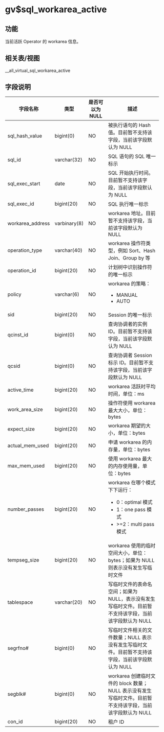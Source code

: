 # gv$sql_workarea_active
## 功能
当前活跃 Operator 的 workarea 信息。
## 相关表/视图 
__all_virtual_sql_workarea_active
## 字段说明
| 字段名称 | 类型 | 是否可以为 NULL | 描述 |
| --- | --- | --- | --- |
| sql_hash_value | bigint(0) | NO | 被执行语句的 Hash 值。目前暂不支持该字段，当前该字段默认为 NULL |
| sql_id | varchar(32) | NO | SQL 语句的 SQL 唯一标示 |
| sql_exec_start | date | NO | SQL 开始执行时间。目前暂不支持该字段，当前该字段默认为 NULL |
| sql_exec_id | bigint(20) | NO | SQL 执行唯一标示 |
| workarea_address | varbinary(8) | NO | workarea 地址。目前暂不支持该字段，当前该字段默认为 NULL |
| operation_type | varchar(40) | NO | workarea 操作符类型，例如 Sort、Hash Join、Group by 等 |
| operation_id | bigint(20) | NO | 计划树中识别操作符的唯一标示 |
| policy | varchar(6) | NO | workarea 的策略：<ul><li>MANUAL</li><li>AUTO</li></ul> |
| sid | bigint(20) | NO | Session 的唯一标示 |
| qcinst_id | bigint(0) | NO | 查询协调者的实例 ID。目前暂不支持该字段，当前该字段默认为 NULL |
| qcsid | bigint(0) | NO | 查询协调者 Session 标示 ID。目前暂不支持该字段，当前该字段默认为 NULL |
| active_time | bigint(20) | NO | workarea 活跃时平均时间，单位：ms |
| work_area_size | bigint(20) | NO | 操作符使用 workarea 最大大小，单位：bytes |
| expect_size | bigint(20) | NO | workarea 期望的大小，单位：bytes |
| actual_mem_used | bigint(20) | NO | 申请 workarea 的内存量，单位：bytes |
| max_mem_used | bigint(20) | NO | 使用 workarea 最大的内存使用量，单位：bytes |
| number_passes | bigint(20) | NO | workarea 在哪个模式下下运行：<ul><li>0：optimal 模式</li><li>1：one pass 模式</li><li>>=2：multi pass 模式</li></ul> |
| tempseg_size | bigint(20) | NO | workarea 使用的临时空间大小，单位：bytes；如果为 NULL 则表示没有发生写临时文件 |
| tablespace | varchar(20) | NO | 写临时文件的表命名空间；如果为 NULL，表示没有发生写临时文件。目前暂不支持该字段，当前该字段默认为 NULL |
| segrfno# | bigint(0) | NO | 写临时文件相关的文件数量；NULL 表示没有发生写临时文件。目前暂不支持该字段，当前该字段默认为 NULL |
| segblk# | bigint(0) | NO | workarea 创建临时文件的 block 数量；NULL 表示没有发生写临时文件。目前暂不支持该字段，当前该字段默认为 NULL |
| con_id | bigint(20) | NO | 租户 ID |

